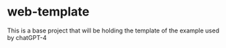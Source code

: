 # web-template

This is a base project that will be holding the template of the example used by chatGPT-4 